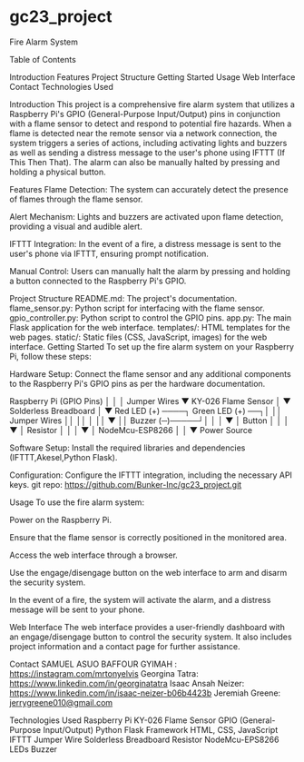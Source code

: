 # gc23_project
Fire Alarm System


Table of Contents

Introduction
Features
Project Structure
Getting Started
Usage
Web Interface
Contact
Technologies Used

Introduction
This project is a comprehensive fire alarm system that utilizes a Raspberry Pi's GPIO (General-Purpose Input/Output) pins in conjunction with a flame sensor to detect and respond to potential fire hazards. When a flame is detected near the remote sensor via a network connection, the system triggers a series of actions, including activating lights and buzzers as well as sending a distress message to the user's phone using IFTTT (If This Then That). The alarm can also be manually halted by pressing and holding a physical button.

Features
Flame Detection: The system can accurately detect the presence of flames through the flame sensor.

Alert Mechanism: Lights and buzzers are activated upon flame detection, providing a visual and audible alert.

IFTTT Integration: In the event of a fire, a distress message is sent to the user's phone via IFTTT, ensuring prompt notification.

Manual Control: Users can manually halt the alarm by pressing and holding a button connected to the Raspberry Pi's GPIO.

Project Structure
README.md: The project's documentation.
flame_sensor.py: Python script for interfacing with the flame sensor.
gpio_controller.py: Python script to control the GPIO pins.
app.py: The main Flask application for the web interface.
templates/: HTML templates for the web pages.
static/: Static files (CSS, JavaScript, images) for the web interface.
Getting Started
To set up the fire alarm system on your Raspberry Pi, follow these steps:

Hardware Setup: Connect the flame sensor and any additional components to the Raspberry Pi's GPIO pins as per the hardware documentation. 

   Raspberry Pi (GPIO Pins)
       │
       │
       │  Jumper Wires
       ▼
   KY-026 Flame Sensor
       │
       ▼
    Solderless Breadboard
       │
       ▼
     Red LED (+) ────┐
     Green LED (+) ──┐│
                    ││
     Jumper Wires    ││
                    ││
       │            ││
       ▼            ││
     Buzzer (─)─────┘│
       │              │
       ▼              │
     Button            │
       │              │
       ▼              │
     Resistor         │
       │              │
       ▼              │
     NodeMcu-ESP8266  │
                      │
                      ▼
                   Power Source



Software Setup: Install the required libraries and dependencies (IFTTT,Akesel,Python Flask).

Configuration: Configure the IFTTT integration, including the necessary API keys.
git repo: https://github.com/Bunker-Inc/gc23_project.git

Usage
To use the fire alarm system:

Power on the Raspberry Pi.

Ensure that the flame sensor is correctly positioned in the monitored area.

Access the web interface through a browser.

Use the engage/disengage button on the web interface to arm and disarm the security system.

In the event of a fire, the system will activate the alarm, and a distress message will be sent to your phone.

Web Interface
The web interface provides a user-friendly dashboard with an engage/disengage button to control the security system. It also includes project information and a contact page for further assistance.

Contact
SAMUEL ASUO BAFFOUR GYIMAH :
 https://instagram.com/mrtonyelvis 
Georgina Tatra:
 https://www.linkedin.com/in/georginatatra 
Isaac Ansah Neizer:
 https://www.linkedin.com/in/isaac-neizer-b06b4423b 
Jeremiah Greene:
 jerrygreene010@gmail.com


Technologies Used
Raspberry Pi
KY-026 Flame Sensor
GPIO (General-Purpose Input/Output)
Python
Flask Framework
HTML, CSS, JavaScript
IFTTT
Jumper Wire
Solderless Breadboard
Resistor
NodeMcu-EPS8266
LEDs
Buzzer

